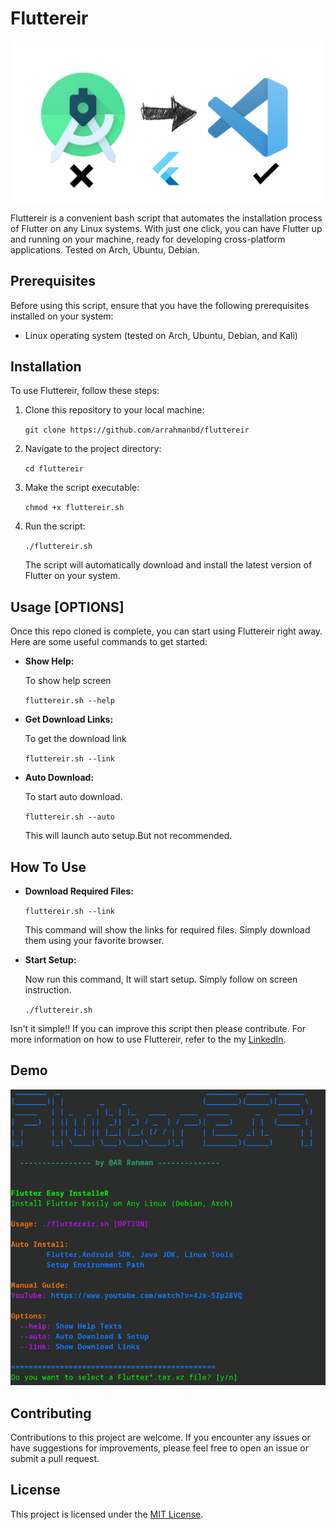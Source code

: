 Fluttereir
==========

![Fluttereir](setup.png)

Fluttereir is a convenient bash script that automates the installation process of Flutter on any Linux systems. With just one click, you can have Flutter up and running on your machine, ready for developing cross-platform applications.
Tested on Arch, Ubuntu, Debian.

Prerequisites
-------------


Before using this script, ensure that you have the following prerequisites installed on your system:

*   Linux operating system (tested on Arch, Ubuntu, Debian, and Kali)

Installation
------------

To use Fluttereir, follow these steps:

1.  Clone this repository to your local machine:
    
    `git clone https://github.com/arrahmanbd/fluttereir`
    
2.  Navigate to the project directory:
    
    `cd fluttereir`
    
3.  Make the script executable:
    
    `chmod +x fluttereir.sh`
    
4.  Run the script:
    
    `./fluttereir.sh`
    
    The script will automatically download and install the latest version of Flutter on your system.
    

Usage [OPTIONS]
-----

Once this repo cloned is complete, you can start using Fluttereir right away. Here are some useful commands to get started:

*   **Show Help:**
    
    To show help screen
    
    `fluttereir.sh --help`
    
*   **Get Download Links:**
    
    To get the download link
    
    `fluttereir.sh --link`
    
*   **Auto Download:**
    
    To start auto download.
    
    `fluttereir.sh --auto`
    
    This will launch auto setup.But not recommended.
    

How To Use
------------
*   **Download Required Files:**
    
    `fluttereir.sh --link`
    
    This command will show the links for required files. Simply download them using your favorite browser.

*   **Start Setup:**

    Now run this command, It will start setup. Simply follow on screen instruction.
    
    `./fluttereir.sh`
    
   

Isn't it simple!! If you can improve this script then please contribute. For more information on how to use Fluttereir, refer to the my [LinkedIn](https://linkedin.com/in/arrahmanbd).

Demo
-----------

![Script execution](bannar.png)

Contributing
------------

Contributions to this project are welcome. If you encounter any issues or have suggestions for improvements, please feel free to open an issue or submit a pull request.

License
-------

This project is licensed under the [MIT License](LICENSE).